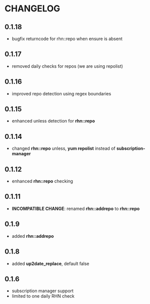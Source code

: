 # CHANGELOG

## 0.1.18

* bugfix returncode for rhn::repo when ensure is absent

## 0.1.17

* removed daily checks for repos (we are using repolist)

## 0.1.16

* improved repo detection using regex boundaries

## 0.1.15

* enhanced unless detection for **rhn::repo**

## 0.1.14

* changed **rhn::repo** unless, **yum repolist** instead of **subscription-manager**

## 0.1.12

* enhanced **rhn::repo** checking

## 0.1.11

* **INCOMPATIBLE CHANGE**: renamed **rhn::addrepo** to **rhn::repo**

## 0.1.9

* added **rhn::addrepo**

## 0.1.8

* added **up2date_replace**, default false

## 0.1.6

* subscription manager support
* limited to one daily RHN check
